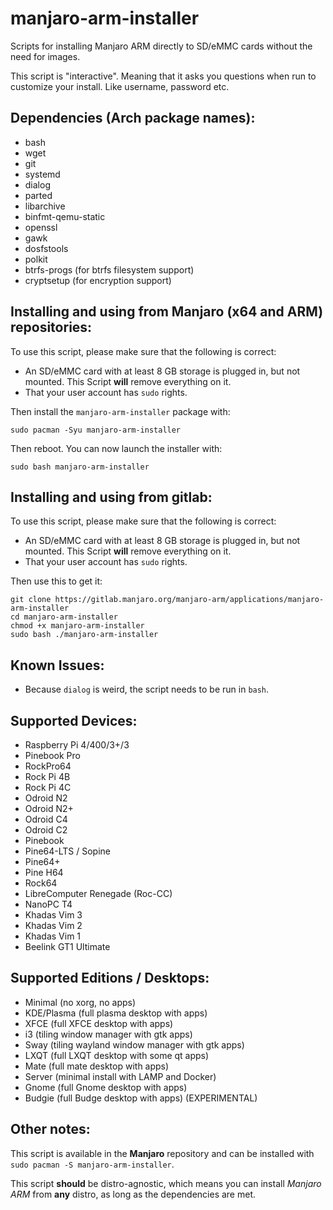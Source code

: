 # manjaro-arm-installer

Scripts for installing Manjaro ARM directly to SD/eMMC cards without the need for images.

This script is "interactive". Meaning that it asks you questions when run to customize your install. Like username, password etc.


## Dependencies (Arch package names):
* bash
* wget
* git
* systemd
* dialog
* parted
* libarchive
* binfmt-qemu-static
* openssl
* gawk
* dosfstools
* polkit
* btrfs-progs (for btrfs filesystem support)
* cryptsetup (for encryption support)

## Installing and using from Manjaro (x64 and ARM) repositories:
To use this script, please make sure that the following is correct:

* An SD/eMMC card with at least 8 GB storage is plugged in, but not mounted. This Script **will** remove everything on it.
* That your user account has `sudo` rights.

Then install the `manjaro-arm-installer` package with:
```
sudo pacman -Syu manjaro-arm-installer
```
Then reboot. You can now launch the installer with:
```
sudo bash manjaro-arm-installer
```


## Installing and using from gitlab:
To use this script, please make sure that the following is correct:

* An SD/eMMC card with at least 8 GB storage is plugged in, but not mounted. This Script **will** remove everything on it.
* That your user account has `sudo` rights.

Then use this to get it:
```
git clone https://gitlab.manjaro.org/manjaro-arm/applications/manjaro-arm-installer
cd manjaro-arm-installer
chmod +x manjaro-arm-installer
sudo bash ./manjaro-arm-installer
```

## Known Issues:
* Because `dialog` is weird, the script needs to be run in `bash`.

## Supported Devices:
* Raspberry Pi 4/400/3+/3
* Pinebook Pro
* RockPro64
* Rock Pi 4B
* Rock Pi 4C
* Odroid N2
* Odroid N2+
* Odroid C4
* Odroid C2
* Pinebook
* Pine64-LTS / Sopine
* Pine64+
* Pine H64
* Rock64
* LibreComputer Renegade (Roc-CC)
* NanoPC T4
* Khadas Vim 3
* Khadas Vim 2
* Khadas Vim 1
* Beelink GT1 Ultimate

## Supported Editions / Desktops:
* Minimal (no xorg, no apps)
* KDE/Plasma (full plasma desktop with apps)
* XFCE (full XFCE desktop with apps)
* i3 (tiling window manager with gtk apps)
* Sway (tiling wayland window manager with gtk apps)
* LXQT (full LXQT desktop with some qt apps)
* Mate (full mate desktop with apps)
* Server (minimal install with LAMP and Docker)
* Gnome (full Gnome desktop with apps)
* Budgie (full Budge desktop with apps) (EXPERIMENTAL)

## Other notes:
This script is available in the **Manjaro** repository and can be installed with `sudo pacman -S manjaro-arm-installer`.

This script **should** be distro-agnostic, which means you can install *Manjaro ARM* from **any** distro, as long as the dependencies are met.
